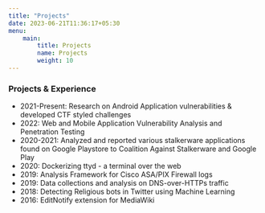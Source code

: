 ```yaml
---
title: "Projects"
date: 2023-06-21T11:36:17+05:30
menu:
    main:
        title: Projects
        name: Projects
        weight: 10
---
```


### Projects & Experience

 - 2021-Present: Research on Android Application vulnerabilities & developed CTF styled challenges
 - 2022: Web and Mobile Application Vulnerability Analysis and Penetration Testing
 - 2020-2021: Analyzed and reported various stalkerware applications found on Google Playstore to Coalition Against Stalkerware and Google Play
 - 2020: Dockerizing ttyd - a terminal over the web
 - 2019: Analysis Framework for Cisco ASA/PIX Firewall logs 
 - 2019: Data collections and analysis on DNS-over-HTTPs traffic
 - 2018: Detecting Religious bots in Twitter using Machine Learning
 - 2016: EditNotify extension for MediaWiki


